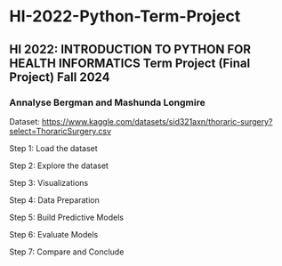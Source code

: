 # HI-2022-Python-Term-Project
## HI 2022: INTRODUCTION TO PYTHON FOR HEALTH INFORMATICS Term Project (Final Project) Fall 2024
### Annalyse Bergman and Mashunda Longmire


Dataset: https://www.kaggle.com/datasets/sid321axn/thoraric-surgery?select=ThoraricSurgery.csv

Step 1: Load the dataset

Step 2: Explore the dataset

Step 3: Visualizations

Step 4: Data Preparation

Step 5: Build Predictive Models

Step 6: Evaluate Models

Step 7: Compare and Conclude
